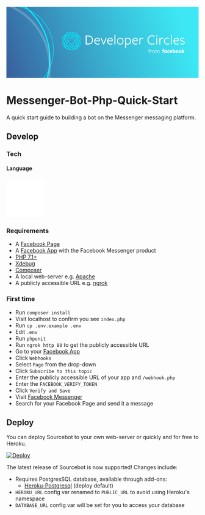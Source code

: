 ![alt text](https://raw.githubusercontent.com/DeveloperCircleHarare/Messenger-Bot-Php-Quick-Start/master/images/banner.png)

# Messenger-Bot-Php-Quick-Start

A quick start guide to building a bot on the Messenger messaging platform.

## <a name="develop"></a> Develop

### Tech

#### Language

![alt text](https://raw.githubusercontent.com/DeveloperCircleHarare/Messenger-Bot-Php-Quick-Start/master/images/lang-logo.png)

### Requirements
- A [Facebook Page](https://web.facebook.com/pages/create)
- A [Facebook App](https://developers.facebook.com/apps/) with the Facebook Messenger product
- [PHP 7.1+](http://php.net/downloads.php)
- [Xdebug](https://xdebug.org/download.php)
- [Composer](https://getcomposer.org/)
- A local web-server e.g. [Apache](https://www.apache.org/dyn/closer.cgi)
- A publicly accessible URL e.g. [ngrok](https://ngrok.com/)

### First time

- Run `composer install`
- Visit localhost to confirm you see `index.php`
- Run `cp .env.example .env`
- Edit `.env`
- Run `phpunit`
- Run `ngrok http 80` to get the publicly accessible URL
- Go to your [Facebook App](https://developers.facebook.com/apps/)
- Click `Webhooks`
- Select `Page` from the drop-down
- Click `Subscribe to this topic`
- Enter the publicly accessible URL of your app and `/webhook.php`
- Enter the `FACEBOOK_VERIFY_TOKEN`
- Click `Verify and Save`
- Visit [Facebook Messenger](https://messenger.com)
- Search for your Facebook Page and send it a message

## <a name="deploy"></a> Deploy

You can deploy Sourcebot to your own web-server or quickly and for free to Heroku.

[![Deploy](https://www.herokucdn.com/deploy/button.svg)](https://heroku.com/deploy)

The latest release of Sourcebot is now supported! Changes include:

  * Requires PostgresSQL database, available through add-ons:
    * [Heroku-Postgresql](https://elements.heroku.com/addons/heroku-postgresql) (deploy default)
  * `HEROKU_URL` config var renamed to `PUBLIC_URL` to avoid using Heroku's namespace
  * `DATABASE_URL` config var will be set for you to access your database
